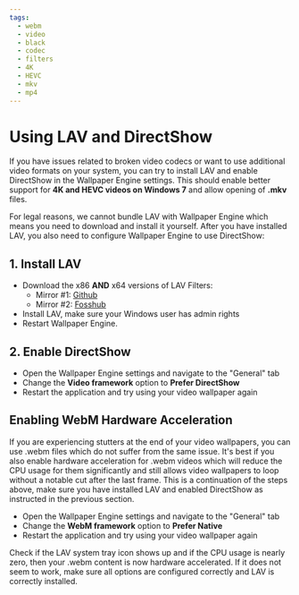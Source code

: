 ```yaml
---
tags:
  - webm
  - video
  - black
  - codec
  - filters
  - 4K
  - HEVC
  - mkv
  - mp4
---
```


# Using LAV and DirectShow
If you have issues related to broken video codecs or want to use additional video formats on your system, you can try to install LAV and enable DirectShow in the Wallpaper Engine settings. This should enable better support for **4K and HEVC videos on Windows 7** and allow opening of **.mkv** files.

For legal reasons, we cannot bundle LAV with Wallpaper Engine which means you need to download and install it yourself. After you have installed LAV, you also need to configure Wallpaper Engine to use DirectShow:

## 1. Install LAV
* Download the x86 **AND** x64 versions of LAV Filters:
  * Mirror #1: [Github](https://github.com/Nevcairiel/LAVFilters/releases)
  * Mirror #2: [Fosshub](https://www.fosshub.com/LAV-Filters.html)
* Install LAV, make sure your Windows user has admin rights
* Restart Wallpaper Engine.

## 2. Enable DirectShow
* Open the Wallpaper Engine settings and navigate to the "General" tab
* Change the **Video framework** option to **Prefer DirectShow**
* Restart the application and try using your video wallpaper again

## Enabling WebM Hardware Acceleration
If you are experiencing stutters at the end of your video wallpapers, you can use .webm files which do not suffer from the same issue. It's best if you also enable hardware acceleration for .webm videos which will reduce the CPU usage for them significantly and still allows video wallpapers to loop without a notable cut after the last frame. This is a continuation of the steps above, make sure you have installed LAV and enabled DirectShow as instructed in the previous section.
* Open the Wallpaper Engine settings and navigate to the "General" tab
* Change the **WebM framework** option to **Prefer Native**
* Restart the application and try using your video wallpaper again

Check if the LAV system tray icon shows up and if the CPU usage is nearly zero, then your .webm content is now hardware accelerated. If it does not seem to work, make sure all options are configured correctly and LAV is correctly installed.